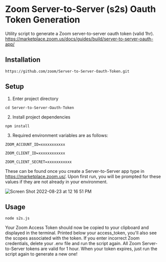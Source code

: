 # Zoom Server-to-Server (s2s) Oauth Token Generation

Utility script to generate a Zoom server-to-server oauth token (valid 1hr). https://marketplace.zoom.us/docs/guides/build/server-to-server-oauth-app/

## Installation

`https://github.com/zoom/Server-to-Server-Oauth-Token.git`

## Setup

1. Enter project directory

`cd Server-to-Server-Oauth-Token`

2. Install project dependencies

`npm install`

3. Required environment variables are as follows: 

`ZOOM_ACCOUNT_ID=xxxxxxxxxxx`

`ZOOM_CLIENT_ID=xxxxxxxxxxxx`

`ZOOM_CLIENT_SECRET=xxxxxxxxxxx`


These can be found once you create a Server-to-Server app type in https://marketplace.zoom.us/. Upon first run, you will be prompted for these values if they are not already in your environment.

![Screen Shot 2022-08-23 at 12 16 51 PM](https://user-images.githubusercontent.com/81645097/186247760-8d3c22c0-ff4c-4f74-b606-2c2508bb2a5e.png)


## Usage

`node s2s.js`

Your Zoom Access Token should now be copied to your clipboard and displayed in the terminal. Printed below your access_token, you'll also see the scopes associated with the token. If you enter incorrect Zoom credentials, delete your .env file and run the script again. All Zoom Server-to-Server tokens are valid for 1 hour. When your token expires, just run the script again to generate a new one!

